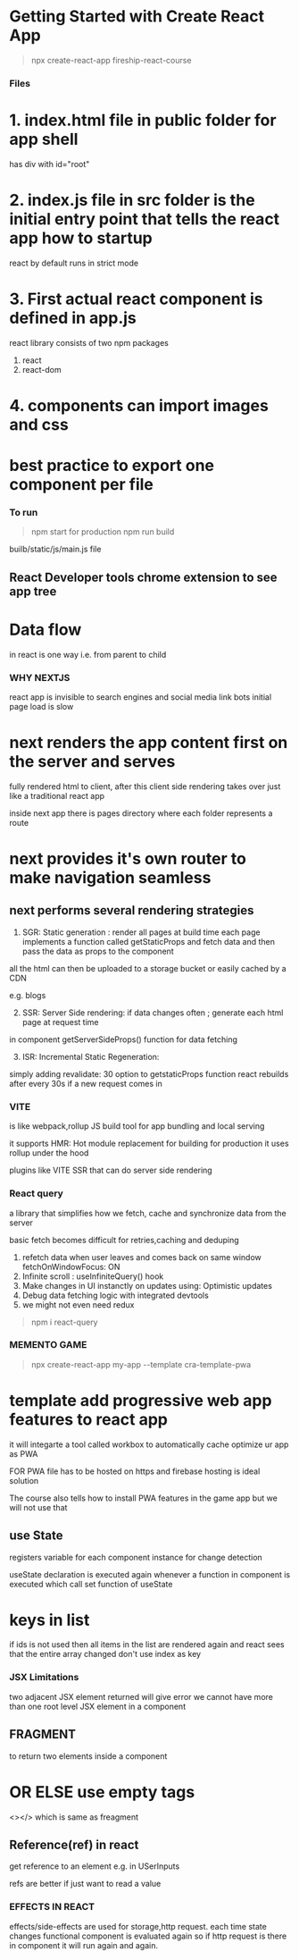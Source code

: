 # Getting Started with Create React App

> npx create-react-app fireship-react-course

### Files
# 1. index.html file in public folder for app shell
has div with id="root"

# 2. index.js file in src folder is the initial entry point that tells the react app how to startup

react by default runs in strict mode

# 3. First actual react component is defined in app.js

react library consists of two npm packages
1. react
2. react-dom

# 4. components can import images and css

# best practice to export one component per file

### To run
>npm start
for production
>npm run build

builb/static/js/main.js file

## React Developer tools chrome extension to see app tree 

# Data flow
in react is one way i.e. from parent to child


### WHY NEXTJS
react app is invisible to search engines and social media link bots
initial page load is slow

# next renders the app content first on the server and serves
fully rendered html to client, after this client side rendering takes over
just like a traditional react app

inside next app there is pages directory
where each folder represents a route

# next provides it's own router to make navigation seamless

## next performs several rendering strategies
1. SGR: Static generation : render all pages at build time
each page implements a function called getStaticProps and fetch data
and then pass the data as props to the component

all the html can then be uploaded to a storage bucket or easily cached by a CDN

e.g. blogs

2. SSR: Server Side rendering: if data changes often ; generate each html page at request time

in component getServerSideProps() function for data fetching

3. ISR: Incremental Static Regeneration: 

simply adding revalidate: 30 option to getstaticProps function react rebuilds after every 30s if a new request comes in

### VITE 
is like webpack,rollup
JS build tool for app bundling and local serving

it supports HMR: Hot module replacement
for building for production it uses rollup under the hood

plugins like VITE SSR that can do server side rendering

### React query
a library that simplifies how we fetch, cache and synchronize data from
the server

basic fetch becomes difficult for retries,caching and deduping

1. refetch data when user leaves and comes back on same window
fetchOnWindowFocus: ON
2. Infinite scroll : useInfiniteQuery() hook
3. Make changes in UI instanctly on updates using: Optimistic updates
4. Debug data fetching logic with integrated devtools
5. we might not even need redux

>npm i react-query



### MEMENTO GAME

> npx create-react-app my-app --template cra-template-pwa

# template add progressive web app features to react app
it will integarte a tool called workbox to automatically cache optimize ur app as PWA

FOR PWA file has to be hosted on https
and firebase hosting is ideal solution


The course also tells how to install PWA features in the game app but we will not use that

## use State
registers variable for each component instance for change detection

useState declaration is executed again whenever a function in component is
executed which call set function of useState

# keys in list
if ids is not used then all items in the list are rendered again
 and react sees that the entire array changed
 don't use index as key

 ### JSX Limitations

 two adjacent JSX element returned will give error
 we cannot have more than one root level JSX element in a component

 ## FRAGMENT
 <Fragment></Fragment>
 to return two elements inside a component
 
 # OR ELSE use empty tags
 <></>  which is same as freagment

 ## Reference(ref) in react

 get reference to an element e.g. in USerInputs

 refs are better if just want to read a value


 ### EFFECTS IN REACT

 effects/side-effects are used for storage,http request.
 each time state changes functional component is evaluated again
 so if http request is there in component
 it will run again and again.
